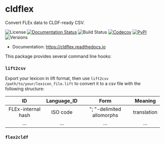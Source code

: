 # cldflex

Convert FLEx data to CLDF-ready CSV.

![License](https://img.shields.io/github/license/fmatter/cldflex)
[![Documentation Status](https://readthedocs.org/projects/cldflex/badge/?version=latest)](https://cldflex.readthedocs.io/en/latest/?badge=latest)
![Build Status](https://img.shields.io/github/workflow/status/fmatter/cldflex/tests)
[![Codecov](https://img.shields.io/codecov/c/github/fmatter/cldflex)](https://app.codecov.io/gh/fmatter/cldflex/)
[![PyPI](https://img.shields.io/pypi/v/cldflex.svg)](https://pypi.org/project/cldflex)
![Versions](https://img.shields.io/pypi/pyversions/cldflex)

* Documentation: https://cldflex.readthedocs.io

This package provides several command line hooks:

### `lift2csv`
Export your lexicon in lift format, then use `lift2csv /path/to/your/lexicon_file.lift` to convert it to a csv file with the following structure:

**ID**|**Language\_ID**|**Form**|**Meaning**
:-----:|:-----:|:-----:|:-----:
FLEx-internal hash|ISO code|"; "-delimited allomorphs|translation
…|…|…|…

### `flex2cldf`